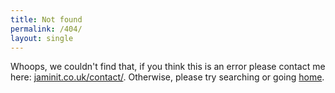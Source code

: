 ```yaml
---
title: Not found
permalink: /404/
layout: single
---
```

Whoops, we couldn't find that, if you think this is an error please contact me here: [jaminit.co.uk/contact/](/contact/). Otherwise, please try searching or going [home](/).
